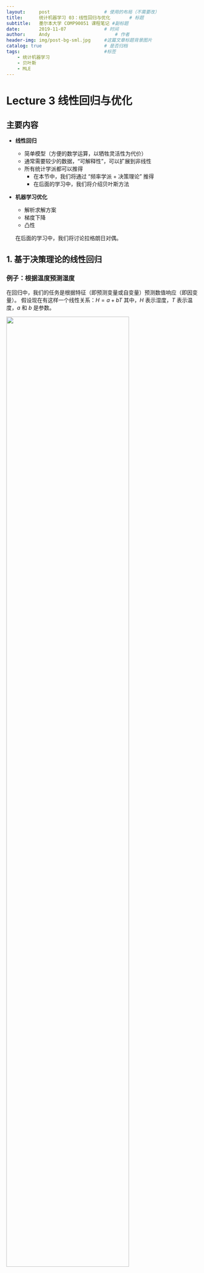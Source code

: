```yaml
---
layout:     post   				    # 使用的布局（不需要改）
title:      统计机器学习 03：线性回归与优化   	# 标题 
subtitle:   墨尔本大学 COMP90051 课程笔记 #副标题
date:       2019-11-07 				# 时间
author:     Andy 						# 作者
header-img: img/post-bg-sml.jpg 	#这篇文章标题背景图片
catalog: true 						# 是否归档
tags:								#标签
    - 统计机器学习
    - 贝叶斯
    - MLE
---
```


<!-- 数学公式 -->
<script src="https://cdn.mathjax.org/mathjax/latest/MathJax.js?config=TeX-AMS-MML_HTMLorMML" type="text/javascript"></script>
<script type="text/x-mathjax-config">
  MathJax.Hub.Config({
    tex2jax: {
      skipTags: ['script', 'noscript', 'style', 'textarea', 'pre'],
      inlineMath: [['$','$']]
    }
  });
</script>

# Lecture 3 线性回归与优化
## 主要内容
* **线性回归**
  * 简单模型（方便的数学运算，以牺牲灵活性为代价）
  * 通常需要较少的数据，“可解释性”，可以扩展到非线性
  * 所有统计学派都可以推得
    * 在本节中，我们将通过 “频率学派 + 决策理论” 推得
    * 在后面的学习中，我们将介绍贝叶斯方法
* **机器学习优化**
  * 解析求解方案
  * 梯度下降
  * 凸性

  在后面的学习中，我们将讨论拉格朗日对偶。

## 1. 基于决策理论的线性回归
### 例子：根据温度预测湿度
在回归中，我们的任务是根据特征（即预测变量或自变量）预测数值响应（即因变量）。
假设现在有这样一个线性关系：$H=a+bT$
其中，$H$ 表示湿度，$T$ 表示温度，$a$ 和 $b$ 是参数。

<img src="https://tva1.sinaimg.cn/large/006y8mN6ly1g8czmrv58wj31g40patee.jpg" width="80%">

#### 问题陈述
* 模型： $H=a+bT$
* 拟合模型 = 基于当前数据寻找 $a$ 和 $b$ 的最佳值
* 常见标准：最小化平方和误差（又称残差平方和 $SSR$）

#### 最小化平方和误差
寻找 $a$ 和 $b$，使得平方损失函数 $L=\sum_{i=1}^{10}(H_i-(a+bT_i))^2$ 最小化。
令偏导数为零：  

$\dfrac{\partial L}{\partial a}=-2\sum_{i=1}^{10}(H_i-a-bT_i)=0$  

如果我们知道 $b$，那么 $\hat a=\dfrac{1}{10}\sum_{i=1}^{10}(H_i-bT_i)$  

$\dfrac{\partial L}{\partial b}=-2\sum_{i=1}^{10}T_i(H_i-a-bT_i)=0$  

如果我们知道 $a$，那么 $\hat b=\dfrac{1}{\sum_{i=1}^{10}T_i^2}\sum_{i=1}^{10}T_i(H_i-a)$

常规步骤：
* 写出偏导数
* 令偏导数等于零
* 求解得到模型
* 检查二阶导

#### 解析求解方案
* 我们有两个等式和两个未知参数 $a,b$
* 重写为线性方程组的形式：<br />
  $\begin{pmatrix}10 & \sum_{i=1}^{10}T_i \\\\ \sum_{i=1}^{10}T_i &\sum_{i=1}^{10}T_i^2\end{pmatrix}\begin{pmatrix}a\\\\b\end{pmatrix}=\begin{pmatrix}\sum_{i=1}^{10}H_i \\\\ \sum_{i=1}^{10}T_i H_i\end{pmatrix}$  
  <br />
* 解析求解方案：$a=25.3,b=0.77$
* 利用 `numpy.linalg.solve` 或者 `SymPy` 求解。

#### 更通用的决策规则
* 在响应 $y\in\Bbb R$ 和具有特征 $x_1,...,x_m\in\Bbb R$ 的实例之间建立一个线性关系：<br />
  $\hat y=w_0+\sum_{i=1}^{m}x_i w_i$ <br />
  这里，$w_0,...,w_m$ 表示权重（即模型参数）。
  <br />
* 技巧：增加一个虚拟特征 $x_0=1$，采用向量表示<br />
  $\hat y=\sum_{i=0}^{m}x_i w_i=\boldsymbol{x'w}$

## 2. 基于频率概率模型的线性回归
**最大似然估计**
#### 数据是带有噪声的
例子：根据 _知识技术（KT）_ 的分数预测 _统计机器学习（SML）_ 的分数。

<img src="https://tva1.sinaimg.cn/large/006y8mN6ly1g8d1ks8gbfj31920n078e.jpg" width="60%">

#### 回归的概率模型
* 假设一个概率模型：$Y=\boldsymbol{X'w}+\varepsilon$
  * 这里，$\boldsymbol{X},Y$ 和 $\varepsilon$ 都是随机变量
  * 变量 $\varepsilon$ 编码了噪声
* 接下来，假设高斯噪声（独立于 $\boldsymbol{X}$）：$\varepsilon \sim N(0,\sigma^2)$
* 回忆：$N(x;\mu,\sigma^2)\equiv \dfrac{1}{\sqrt{2\pi\sigma^2}}\exp\left(-\dfrac{(x-\mu)^2}{2\sigma^2}\right)$
* 因此，
  $p_{\boldsymbol{w},\sigma^2}(y|\boldsymbol{x})=\dfrac{1}{\sqrt{2\pi\sigma^2}}\exp\left(-\dfrac{(y-\boldsymbol{x'w})^2}{2\sigma^2}\right)$

#### 参数概率模型
* 采用简化表示，判别式模型为：
  $p(y|\boldsymbol{x})=\dfrac{1}{\sqrt{2\pi\sigma^2}}\exp\left(-\dfrac{(y-\boldsymbol{x'w})^2}{2\sigma^2}\right)$
* 未知参数：$\boldsymbol{w}$
* 给定观测数据 $\{(\boldsymbol X_1,Y_1),...,(\boldsymbol X_n,Y_n)\}$，我们希望找到能够 “最好地” 解释这些数据的参数值。
* 最大似然估计：选择使得观测数据的概率最大化的参数值。

#### 最大似然估计
* 假设数据点之间互相独立，观测数据的概率为：
  $p(y_1,...,y_n|\boldsymbol x_1,...,\boldsymbol x_n)=\prod_{i=1}^{n}p(y_i|\boldsymbol x_i)$
  <br />
* 其中，$p(y_i|\boldsymbol x_i)=\dfrac{1}{\sqrt{2\pi\sigma^2}}\exp\left(-\dfrac{(y_i-\boldsymbol x_i' \boldsymbol w)^2}{2\sigma^2}\right)$
  <br />
* “Log 技巧”：相比直接求上式的最大值，我们选择求上式的对数的最大值：<br />
  $\sum_{i=1}^{n}\log p(y_i|\boldsymbol x_i)=-\dfrac{1}{2\sigma^2}\sum_{i=1}^{n}(y_i-\boldsymbol x_i' \boldsymbol w)^2+C$  <br />
  这里，$C$ 是一个常量，与 $\boldsymbol w$ 无关。
  <br />
* 在该模型下，最大化以 $\boldsymbol w$ 为变量的对数似然函数，等价于最小化平方和误差。

## 3. 非线性连续优化
**对机器学习至关重要的一些基本优化方法的简要概述**
### 3.1 机器学习中的优化公式
* 训练 = 拟合 = 参数估计
* 典型公式
  $\hat{\boldsymbol\theta}\in\mathop{\operatorname{arg\,min}}\limits_{\boldsymbol\theta\in\boldsymbol\Theta} L(data,\boldsymbol\theta)$
  * $\mathop{\operatorname{arg\,min}}$ 是因为我们希望最小化而非最小值
    * 注意：$\mathop{\operatorname{arg\,min}}$ 可能返回一个集合（最小化并非总是唯一的）
  * $\boldsymbol\Theta$ 表示一个模型簇（包含约束）
  * $L$ 表示某个需要优化的目标函数
    * 例如：MLE 中的（条件）似然函数
    * 例如：决策理论中的（正则化）经验风险

### 3.2 两种求解方案
* 解析解（又称闭合解）
  * 仅在少数情况下可以得到
  * 假设无约束、$L$ 可微的情况下，令参数的一阶偏导为零：
    $\dfrac{\partial L}{\partial \theta_1}=...=\dfrac{\partial L}{\partial \theta_p}=0$

    注意：为了检查是否为局部最小值，需要二阶偏导大于 $0$（或者 Hessian 矩阵是正定的），这是在假定不受约束的前提下（通常还需要检查边界），另外请参考后面的拉格朗日方法。
* 通过迭代求近似解
  1. 初始化：选择参数的初始值 $\boldsymbol\theta^{(1)}$，设置 $i=1$
  2. 更新：$\boldsymbol\theta^{(i+1)}\leftarrow SomeRule[\boldsymbol\theta^{(i)}]$，设置 $i\leftarrow i+1$
  3. 终止：决定是否停止
  4. 回到第 2 步
  5. 停止：返回 $\hat{\boldsymbol\theta}\approx\boldsymbol\theta^{(i)}$

### 3.3 寻找最深的点
<img src="https://tva1.sinaimg.cn/large/006y8mN6ly1g8d4zj1mc5j31f60catc1.jpg" width="80%">

* 在这个例子中，模型具有 2 个参数。
* 每个位置对应于参数值的特定组合。
* 深度表示该候选模型在数据上的目标值（例如：损失函数）。

### 3.4 坐标下降
<img src="https://tva1.sinaimg.cn/large/006y8mN6ly1g8d53yp0wzj30ny0ng0wd.jpg" width="40%" align="right">

* 假设 $\boldsymbol\theta=[\theta_1,...,\theta_K]'$
1. 选择 $\boldsymbol\theta^{(1)}$ 和某个 $T$
2. 对 $i$ 从 $1$ 到 $T$（也可以采用其他终止条件）：
    1. $\boldsymbol\theta^{(i+1)}\leftarrow\boldsymbol\theta^{(i)}$
    2. 对 $j$ 从 $1$ 到 $K$：
        1. 固定 $\boldsymbol\theta^{(i+1)}$ 部分，除了第 $j$ 项
        2. 找到使 $L\left(\theta_j^{(i+1)}\right)$ 最小化的 $\hat\theta_j^{(i+1)}$
        3. 更新 $\boldsymbol\theta^{(i+1)}$ 的第 $j$ 项
3. 返回 $\hat{\boldsymbol\theta}\approx\boldsymbol\theta^{(i)}$

### 3.5 回忆：梯度
<img src="https://tva1.sinaimg.cn/large/006y8mN6ly1g8d6yhgcz6j30aw0cugnx.jpg" width="25%" align="right">

* $\boldsymbol\theta$ 处的梯度定义为 $\left[\dfrac{\partial L}{\partial\theta_1},...,\dfrac{\partial L}{\partial\theta_p}\right]'$ 在 $\boldsymbol\theta$ 处的值。
* 梯度指向从 $\boldsymbol\theta$ 点出发，$L(\boldsymbol\theta)$ 变化最大的方向。
* 速记表示：
  * 计算在 $\boldsymbol\theta$ 点处的 $\nabla L\overset{\text{def}}{=}\left[\dfrac{\partial L}{\partial\theta_1},...,\dfrac{\partial L}{\partial\theta_p}\right]'$
  * 这里，$\nabla$ 是 “竖琴” 符号

### 3.6 梯度下降
<img src="https://tva1.sinaimg.cn/large/006y8mN6ly1g8d70xpghnj30i60j8n0s.jpg" width="30%" align="right">

* 假设 $L$ 是可微的
1. 选择 $\boldsymbol\theta^{(1)}$ 和某个 $T$
2. 对 $i$ 从 $1$ 到 $T$（也可以采用其他终止条件）：
  $\boldsymbol\theta^{(i+1)}\leftarrow\boldsymbol\theta^{(i)}-\eta\nabla L(\boldsymbol\theta^{(i)})$
3. 返回 $\hat{\boldsymbol\theta}\approx\boldsymbol\theta^{(i)}$

* 注意：$\eta$ 在每一步中是动态更新的
* 变体：随机梯度下降 (SGD)、小批量梯度下降 (Mini-batch SGD)、动量法 (Momentum)、AdaGrad算法等

### 3.7 凸目标函数
<img src="https://tva1.sinaimg.cn/large/006y8mN6ly1g8d7cxg8abj30fa0gewh6.jpg" width="30%" align="right">

* “碗形” 函数
* 直观上，函数图像任意两点之间的线段位于函数图像上方。
* 定义：
$f:D\rightarrow\Bbb R$ 是凸函数，
如果 $\forall \boldsymbol{a,b}\in D,t\in [0,1]$，都有：
$f(t\boldsymbol a+(1-t)\boldsymbol b)\le tf(\boldsymbol a)+(1-t)f(\boldsymbol b)$ 
当不等号为严格 ( $<$ ) 时，$f$ 为严格凸函数。
此外，等效地，我们可以看一下二阶导。 对于按标量定义的 $f$，二阶导应为非负； 对于多元 $f$，Hessian 矩阵应为正半定。
* 在（严格）凸函数上使用梯度下降，可以确保找到（唯一）全局最小值。

### 3.8 $L_1$ 与 $L_2$ 范数
* 在整个课程中，我们经常会遇到范数，它们是一类具有特定形式的函数：$\Bbb R^n\rightarrow\Bbb R$
  * 直观上，范数在某种意义上衡量了向量的长度
  * 通常作为机器学习优化中的目标函数或者停止条件的一部分
* 具体来说，我们将经常使用 $L_2$ 范数（又称欧几里德距离）:
$\\|\boldsymbol a\\|=\\|\boldsymbol a\\|_2\equiv\sqrt{a_1^2+...+a_n^2}$
* 以及 $L_1$ 范数（也称为绝对范数或曼哈顿距离）:
$\\|\boldsymbol a\\|_1\equiv |a_1|+...+|a_n|$
* 例如，平方和误差就是一个平方范数：
$L=\sum_{i=1}^{n}\left(y_i-\sum_{j=0}^{m}X_{ij}w_j\right)^2=\\|\boldsymbol y-boldsymbolm{Xw}\\|^2$

### 以及更多
* 如果存在约束怎么办？
* 收敛速度如何？
* 有没有比梯度下降更快的方法（有，但是可能会很昂贵）
* 目标函数是否真的需要可微？（并不是）
* 还有更多的技巧吗？（是的）

稍后我们将看到拉格朗日对偶。

### 我们已经见过的一个技巧：Log 技巧
* 尝试用更方便的 $\log L(\theta)$ 代替优化 $L(\theta)$
* 为什么我们可以这样做？
* 严格单调（递增）函数：$a>b \Rightarrow f(a)>f(b)$
  * 例子：log 函数
* **引理**：考虑任意目标函数 $L(\theta)$ 和任意严格单调函数 $f$，$\theta^*$ 是 $L(\theta)$ 的一个最优解，当且仅当它是 $f(L(\theta))$ 的一个最优解。

## 4. 线性回归优化
**对于 MLE / 决策理论的推导**
### 4.1 最小二乘法
* 训练数据：$\{(\boldsymbol x_1,y_1),...,(\boldsymbol x_n,y_n)\}$ （注意：这里 $\boldsymbol x_i$ 是粗体，表示向量）
* 为了方便，行代表实例（所以，列代表属性），用一个 $n\times(m+1)$ 的矩阵 $\boldsymbol X$ 和一个 $n$ 维向量 $\boldsymbol y$ 代表训练数据
* 概率模型 / 决策规则假设：$\boldsymbol y\approx\boldsymbol{Xw}$
* 为了找到 $\boldsymbol w$，最小化平方和误差：
$L=\sum_{i=1}^{n}\left(y_i-\sum_{j=0}^{m}X_{ij}w_j\right)^2$
* 令偏导数为零，对 $\boldsymbol w$ 求解：
$\hat\boldsymbol w=(\boldsymbol{X'X})^{-1}\boldsymbol{X'y}$
  * 该方程组称为正规方程
  * 只有当矩阵的逆存在时，该方程组才是良定义的

（本教程中，粗体大写字母表示矩阵，$\boldsymbol{X'}$ 表示转置，$\boldsymbol{X}^{-1}$ 表示逆）

### 4.2 贝叶斯推导
* 在后面的学习中，我们还会回头讨论线性回归
* 完全贝叶斯，后验：
  * 贝叶斯线性回归
* 权重向量的贝叶斯（MAP）点估计：
  * 对平方和损失函数增加一个惩罚项
  * 相当于我们即将学习的 $L_2$ “正则化”
  * 称为：岭回归

### 总结
* 线性回归
  * 基于频率的概率推导
  * 基于频率的决策理论推导
  
  后期学习中，我们还会涉及贝叶斯方法
* 机器学习优化

下节内容：Logistic 回归-用于分类的线性概率模型；非线性基扩展
